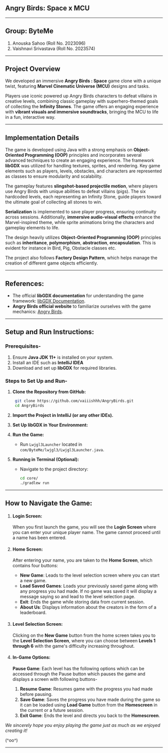 ## Angry Birds: Space x MCU

---

## **Group: ByteMe**
1. Anouska Sahoo (Roll No. 2023096)
2. Vaishnavi Srivastava (Roll No. 2023574)

---

## Project Overview
We developed an immersive **Angry Birds : Space** game clone with a unique twist, featuring **Marvel Cinematic Universe (MCU)** designs and tasks.

Players use iconic powered up Angry Birds characters to defeat villains in creative levels, combining classic gameplay with superhero-themed goals of collecting the **Infinity Stones**. The game offers an engaging experience with **vibrant visuals and immersive soundtracks**, bringing the MCU to life in a fun, interactive way.

---

## **Implementation Details**

The game is developed using Java with a strong emphasis on **Object-Oriented Programming (OOP)** principles and incorporates several advanced techniques to create an engaging experience. The framework **libGDX** was utilized for handling textures, sprites, and rendering. Key game elements such as players, levels, obstacles, and characters are represented as classes to ensure modularity and scalability.

The gameplay features **slingshot-based projectile motion**, where players use Angry Birds with unique abilities to defeat villains (pigs). The six hardcoded levels, each representing an Infinity Stone, guide players toward the ultimate goal of collecting all stones to win.

**Serialization** is implemented to save player progress, ensuring continuity across sessions. Additionally, **immersive audio-visual effects** enhance the Marvel-inspired theme, while sprite animations bring the characters and gameplay elements to life.

The design heavily utilizes **Object-Oriented Programming (OOP)** principles such as **inheritance**,  **polymorphism**, **abstraction**, **encapsulation**. This is evident for instance in Bird, Pig, Obstacle classes etc.

The project also follows **Factory Design Pattern**, which helps manage the creation of different game objects efficiently.

---
## **References:**
- The official **libGDX documentation** for understanding the game framework: [libGDX Documentation](https://libgdx.com/dev/).
- **Angry Birds official website** to familiarize ourselves with the game mechanics: [Angry Birds](https://www.angrybirds.com/).

---

## **Setup and Run Instructions:**

### **Prerequisites-**
1. Ensure **Java JDK 11+** is installed on your system.
2. Install an IDE such as **IntelliJ IDEA**
3. Download and set up **libGDX** for required libraries.

### **Steps to Set Up and Run-**

1. **Clone the Repository from GitHub:**
   ```bash
    git clone https://github.com/vaiiishhh/AngryBirds.git
    cd AngryBirds
   ```

2. **Import the Project in IntelliJ (or any other IDEs).**

3. **Set Up libGDX in Your Environment:**

4. **Run the Game:**
    - Run `Lwjgl3Launcher` located in `com/ByteMe/lwjgl3/Lwjgl3Launcher.java`.

5. **Running in Terminal (Optional):**
    - Navigate to the project directory:
      ```bash
      cd core/
      ./gradlew run
      ```

---

## **How to Navigate the Game**:

1. #### **Login Screen:**
    When you first launch the game, you will see the **Login Screen** where you can enter your unique player name. The game cannot proceed until a name has been entered.

2. #### **Home Screen:**
    After entering your name, you are taken to the **Home Screen**, which contains four buttons:
   - **New Game**: Leads to the level selection screen where you can start a new game.
   - **Load Saved Games**: Loads your previously saved game along with any progress you had made. If no game was saved it will display a message saying so and lead to the level selection page.
   - **Exit**: Ends the game while storing data from current session.
   - **About Us**: Displays information about the creators in the form of a leaderboard.

3. #### **Level Selection Screen:**
    Clicking on the **New Game** button from the home screen takes you to the **Level Selection Screen**, where you can choose between **Levels 1 through 6** with the game's difficulty increasing throughout.

4. #### **In-Game Options:**
    **Pause Game**: Each level has the following options which can be accessed through the Pause button which pauses the game and displays a screen with following buttons-
     1. **Resume Game**: Resumes game with the progress you had made before pausing.
     2. **Save Game**: Saves the progress you have made during the game so it can be loaded using **Load Game** button from the **Homescreen** in the current or a future session.
     3. **Exit Game**: Ends the level and directs you back to the **Homescreen**.

*We sincerely hope you enjoy playing the game just as much as we enjoyed creating it!*

(^oo^)

---
